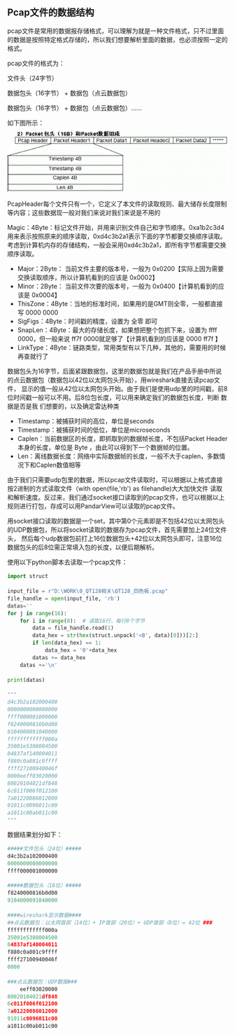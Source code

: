 ## Pcap文件的数据结构

pcap文件是常用的数据报存储格式，可以理解为就是一种文件格式，只不过里面的数据是按照特定格式存储的，所以我们想要解析里面的数据，也必须按照一定的格式。

pcap文件的格式为：

  文件头（24字节）

  数据包头（16字节） + 数据包（点云数据包） 

  数据包头（16字节） + 数据包（点云数据包）......

如下图所示：
![](./ImagesFolder/3180b237.png)

PcapHeader每个文件只有一个，它定义了本文件的读取规则、最大储存长度限制等内容；这些数据现一般对我们来说对我们来说是不用的

Magic：4Byte：标记文件开始，并用来识别文件自己和字节顺序。0xa1b2c3d4用来表示按照原来的顺序读取，0xd4c3b2a1表示下面的字节都要交换顺序读取。
考虑到计算机内存的存储结构，一般会采用0xd4c3b2a1，即所有字节都需要交换顺序读取。
- Major：2Byte： 当前文件主要的版本号，一般为 0x0200【实际上因为需要交换读取顺序，所以计算机看到的应该是 0x0002】
- Minor：2Byte： 当前文件次要的版本号，一般为 0x0400【计算机看到的应该是 0x0004】
- ThisZone：4Byte：当地的标准时间，如果用的是GMT则全零，一般都直接写 0000 0000
- SigFigs：4Byte：时间戳的精度，设置为 全零 即可
- SnapLen：4Byte：最大的存储长度，如果想把整个包抓下来，设置为 ffff 0000，但一般来说 ff7f 0000就足够了【计算机看到的应该是 0000 ff7f 】
- LinkType：4Byte：链路类型，常用类型有以下几种，其他的，需要用的时候再查就行了

数据包头为16字节，后面紧跟数据包，这里的数据包就是我们在产品手册中所说的点云数据包（数据包以42位以太网包头开始），用wireshark直接去读pcap文件，
显示的值一般从42位以太网包头开始。由于我们是使用udp里的时间戳，前8位时间戳一般可以不用。后8位包长度，可以用来确定我们的数据包长度，判断 数据是否是我
们想要的，以及确定雷达种类

- Timestamp：被捕获时间的高位，单位是seconds
- Timestamp：被捕获时间的低位，单位是microseconds
- Caplen：当前数据区的长度，即抓取到的数据帧长度，不包括Packet Header本身的长度，单位是 Byte ，由此可以得到下一个数据帧的位置。
- Len：离线数据长度：网络中实际数据帧的长度，一般不大于caplen，多数情况下和Caplen数值相等

由于我们只需要udp包里的数据，所以pcap文件读取时，可以根据以上格式直接按2进制的方式读取文件（with open(file,'rb') as filehandle)大大加快文件
读取和解析速度。反过来，我们通过socket接口读取到的pcap文件，也可以根据以上规则进行打包，存成可以用PandarView可以读取的pcap文件。

用socket接口读取的数据是一个set，其中第0个元素即是不包括42位以太网包头的UDP数据包，所以将socket读取的数据存为pcap文件，首先需要加上24位文件头，
然后每个udp数据包前打上16位数据包头+42位以太网包头即可，注意16位数据包头的后8位需正常填入包的长度，以便后期解析。

使用以下python脚本去读取一个pcap文件：

```python
import struct

input_file = r"D:\WORK\0_QT128相关\QT128_四色板.pcap"
file_handle = open(input_file, 'rb')
datas=''
for j in range(16):
    for i in range(8):  # 读取16行，每行8个字节
        data = file_handle.read(1)
        data_hex = str(hex(struct.unpack('<B', data)[0]))[2:]
        if len(data_hex) == 1:
            data_hex = '0'+data_hex
        datas += data_hex
    datas +='\n'

print(datas)

"""
d4c3b2a102000400
0000000000000000
ffff000001000000
f8240000816b0d00
9104000091040000
ffffffffffff000a
35001e5308004500
04837af140004011
f880c0a801c9ffff
ffff27100940046f
0000eeff03020000
80020104021df848
6c011f006f012100
7a01220086012000
91011c0096011c00
a1011c00ab011c00
"""
```

数据结果划分如下：
```python
#####文件包头（24位）#####
d4c3b2a102000400
0000000000000000
ffff000001000000

#####数据包头（16位）#####
f8240000816b0d00
9104000091040000

####wireshark显示数据####
##点云数据包：以太网首部（14位）+ IP首部（20位）+ UDP首部（8位）= 42位 ###
ffffffffffff000a
35001e5308004500
04837af140004011
f880c0a801c9ffff
ffff27100940046f
0000

###点云数据包：UDP数据###
    eeff03020000
80020104021df848
6c011f006f012100
7a01220086012000
91011c0096011c00
a1011c00ab011c00
```